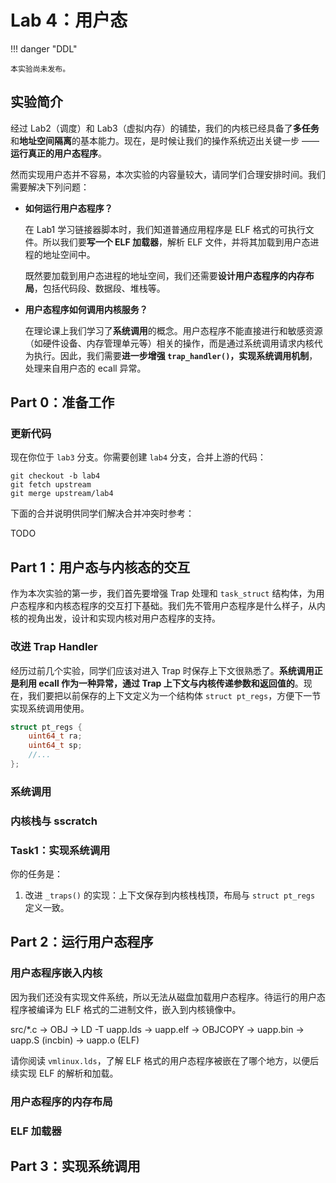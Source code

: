 # Lab 4：用户态

!!! danger "DDL"

    本实验尚未发布。

## 实验简介

经过 Lab2（调度）和 Lab3（虚拟内存）的铺垫，我们的内核已经具备了**多任务**和**地址空间隔离**的基本能力。现在，是时候让我们的操作系统迈出关键一步 —— **运行真正的用户态程序**。

然而实现用户态并不容易，本次实验的内容量较大，请同学们合理安排时间。我们需要解决下列问题：

- **如何运行用户态程序？**

    在 Lab1 学习链接器脚本时，我们知道普通应用程序是 ELF 格式的可执行文件。所以我们要**写一个 ELF 加载器**，解析 ELF 文件，并将其加载到用户态进程的地址空间中。

    既然要加载到用户态进程的地址空间，我们还需要**设计用户态程序的内存布局**，包括代码段、数据段、堆栈等。

- **用户态程序如何调用内核服务？**

    在理论课上我们学习了**系统调用**的概念。用户态程序不能直接进行和敏感资源（如硬件设备、内存管理单元等）相关的操作，而是通过系统调用请求内核代为执行。因此，我们需要**进一步增强 `trap_handler()`，实现系统调用机制**，处理来自用户态的 ecall 异常。

## Part 0：准备工作

### 更新代码

现在你位于 `lab3` 分支。你需要创建 `lab4` 分支，合并上游的代码：

```shell
git checkout -b lab4
git fetch upstream
git merge upstream/lab4
```

下面的合并说明供同学们解决合并冲突时参考：

TODO

## Part 1：用户态与内核态的交互

作为本次实验的第一步，我们首先要增强 Trap 处理和 `task_struct` 结构体，为用户态程序和内核态程序的交互打下基础。我们先不管用户态程序是什么样子，从内核的视角出发，设计和实现内核对用户态程序的支持。

### 改进 Trap Handler

经历过前几个实验，同学们应该对进入 Trap 时保存上下文很熟悉了。**系统调用正是利用 ecall 作为一种异常，通过 Trap 上下文与内核传递参数和返回值的**。现在，我们要把以前保存的上下文定义为一个结构体 `struct pt_regs`，方便下一节实现系统调用使用。

```c title="kernel/arch/riscv/include/proc.h"
struct pt_regs {
    uint64_t ra;
    uint64_t sp;
    //...
};
```

### 系统调用

### 内核栈与 sscratch

### Task1：实现系统调用

你的任务是：

1. 改进 `_traps()` 的实现：上下文保存到内核栈栈顶，布局与 `struct pt_regs` 定义一致。

## Part 2：运行用户态程序

### 用户态程序嵌入内核

因为我们还没有实现文件系统，所以无法从磁盘加载用户态程序。待运行的用户态程序被编译为 ELF 格式的二进制文件，嵌入到内核镜像中。

src/*.c -> OBJ -> LD -T uapp.lds -> uapp.elf -> OBJCOPY -> uapp.bin -> uapp.S (incbin) -> uapp.o (ELF)

请你阅读 `vmlinux.lds`，了解 ELF 格式的用户态程序被嵌在了哪个地方，以便后续实现 ELF 的解析和加载。

### 用户态程序的内存布局

### ELF 加载器

## Part 3：实现系统调用
